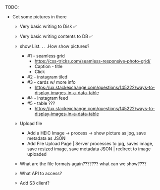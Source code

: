 TODO:

* Get some pictures in there
  * Very basic writing to Disk ✅
  * Very basic writing contents to DB ✅
  * show List. . . .How show pictures?
    * #1 - seamless grid
      * https://css-tricks.com/seamless-responsive-photo-grid/
      * Caption - title
      * Click
    * #2 - instagram tiled
    * #3 - cards w/ more info
      * https://ux.stackexchange.com/questions/145222/ways-to-display-images-in-a-data-table
    * #4 - instagram feed
    * #5 - table ???
      * https://ux.stackexchange.com/questions/145222/ways-to-display-images-in-a-data-table
  * Upload file
    * Add a HEIC Image -> process -> show picture as jpg, save metadata as JSON
    * Add File Upload Page | Server processes to jpg, saves image, save resized image, save metadata JSON | redirect to image uploaded

  * What are the file formats again??????? what can we show????
  * What API to access?
  * Add S3 client?